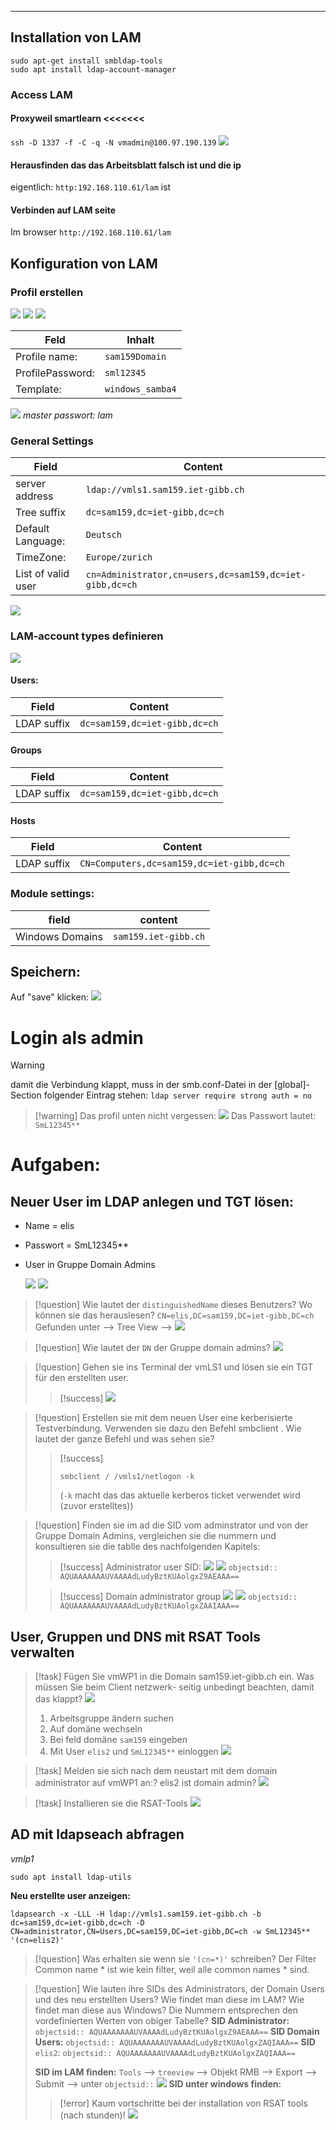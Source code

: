 ***

## Installation von LAM

```
sudo apt-get install smbldap-tools
sudo apt install ldap-account-manager
```

### Access LAM
#### Proxyweil smartlearn <<<<<<<

`ssh -D 1337 -f -C -q -N vmadmin@100.97.190.139`
![](Pasted%20image%2020230918210858.png)

#### Herausfinden das das Arbeitsblatt falsch ist und die ip 
eigentlich: `http:192.168.110.61/lam` ist

#### Verbinden auf LAM seite

Im browser `http://192.168.110.61/lam`


## Konfiguration von LAM

### Profil erstellen

![](Pasted%20image%2020230918211212.png)
![](Pasted%20image%2020230918211255.png)
![](Pasted%20image%2020230918211333.png)

| Feld             | Inhalt           |
| ---------------- | ---------------- |
| Profile name:    | `sam159Domain`   |
| ProfilePassword: | `sml12345`       |
| Template:        | `windows_samba4` |

![](Pasted%20image%2020230918211618.png)
*master passwort: lam*


### General Settings

| Field              | Content                           |
| ------------------ | --------------------------------- |
| server address     | `ldap://vmls1.sam159.iet-gibb.ch` |
| Tree suffix        | `dc=sam159,dc=iet-gibb,dc=ch`     |
| Default Language:  | `Deutsch`                         |
| TimeZone:          | `Europe/zurich`                   |
| List of valid user | `cn=Administrator,cn=users,dc=sam159,dc=iet-gibb,dc=ch`                                  |

![](Pasted%20image%2020230918212254.png)

### LAM-account types definieren

![](Pasted%20image%2020230918213011.png)
#### Users:

| Field           | Content                       |
| --------------- | ----------------------------- |
| LDAP suffix     | `dc=sam159,dc=iet-gibb,dc=ch` |

#### Groups

| Field           | Content                       |
| --------------- | ----------------------------- |
| LDAP suffix     | `dc=sam159,dc=iet-gibb,dc=ch` |


#### Hosts

| Field       | Content                                  |
| ----------- | ---------------------------------------- |
| LDAP suffix | `CN=Computers,dc=sam159,dc=iet-gibb,dc=ch` |
 

### Module settings:

| field           | content              |
| --------------- | -------------------- |
| Windows Domains | `sam159.iet-gibb.ch` |


## Speichern:

Auf "save" klicken: 
![](Pasted%20image%2020230918212316.png)

# Login als admin

>[!warning] 
>damit die Verbindung klappt, muss in der smb.conf-Datei in der [global]-Section folgender Eintrag stehen:
>`ldap server require strong auth = no`

>[!warning] Das profil unten nicht vergessen:
>![](Pasted%20image%2020230918213620.png)
>Das Passwort lautet: `SmL12345**`



# Aufgaben:

## Neuer User im LDAP anlegen und TGT lösen:

- Name = elis
- Passwort = SmL12345**
- User in Gruppe Domain Admins

	![](Pasted%20image%2020230918215013.png)
	![](Pasted%20image%2020230918215026.png)

>[!question] Wie lautet der `distinguishedName` dieses Benutzers? Wo können sie das herauslesen?
>`CN=elis,DC=sam159,DC=iet-gibb,DC=ch`
>Gefunden unter --> Tree View --> ![](Pasted%20image%2020230918215634.png)

>[!question] Wie lautet der `DN` der Gruppe domain admins?
>![](Pasted%20image%2020230918215909.png)

>[!question] Gehen sie ins Terminal der vmLS1 und lösen sie ein TGT für den erstellten user.
>>[!success]
>>![](Pasted%20image%2020230918221313.png)

>[!question] Erstellen sie mit dem neuen User eine kerberisierte Testverbindung. Verwenden sie dazu den Befehl smbclient . Wie lautet der ganze Befehl und was sehen sie?
>>[!success]
>>```smbclient
>>smbclient / /vmls1/netlogon -k
>>```
>>(`-k` macht das das aktuelle kerberos ticket verwendet wird (zuvor erstelltes))

>[!question] Finden sie im ad die SID vom adminstrator und von der Gruppe Domain Admins, vergleichen sie die nummern und konsultieren sie die tablle des nachfolgenden Kapitels:
>>[!success] Administrator user SID:
>>![](Pasted%20image%2020230918222112.png)
>>![](Pasted%20image%2020230918222125.png)
>>`objectsid:: AQUAAAAAAAUVAAAAdLudyBztKUAolgxZ9AEAAA==`
>
>>[!success] Domain administrator group
>>![](Pasted%20image%2020230918222244.png)
>>![](Pasted%20image%2020230918222309.png)
>>`objectsid:: AQUAAAAAAAUVAAAAdLudyBztKUAolgxZAAIAAA==`


## User, Gruppen und DNS mit RSAT Tools verwalten

>[!task] Fügen Sie vmWP1 in die Domain sam159.iet-gibb.ch ein. Was müssen Sie beim Client netzwerk- seitig unbedingt beachten, damit das klappt?
>![](Pasted%20image%2020230918223142.png)
>1. Arbeitsgruppe ändern suchen
>2. Auf domäne wechseln
>3. Bei feld domäne `sam159` eingeben
>4. Mit User `elis2` und `SmL12345**` einloggen
>![](Pasted%20image%2020230918223353.png)

>[!task] Melden sie sich nach dem neustart mit dem domain administrator auf vmWP1 an:?
>elis2 ist domain admin?
>![](Pasted%20image%2020230918223712.png)

>[!task] Installieren sie die RSAT-Tools
>![](wtf-png.png)



## AD mit ldapseach abfragen
*vmlp1*

```
sudo apt install ldap-utils
```

**Neu erstellte user anzeigen:**

```
ldapsearch -x -LLL -H ldap://vmls1.sam159.iet-gibb.ch -b dc=sam159,dc=iet-gibb,dc=ch -D CN=administrator,CN=Users,DC=sam159,DC=iet-gibb,DC=ch -w SmL12345** '(cn=elis2)'
```

>[!question] Was erhalten sie wenn sie `'(cn=*)'` schreiben?
>Der Filter Common name * ist wie kein filter, weil alle common names * sind.

>[!question] Wie lauten ihre SIDs des Administrators, der Domain Users und des neu erstellten Users? Wie findet man diese im LAM? Wie findet man diese aus Windows? Die Nummern entsprechen den vordefinierten Werten von obiger Tabelle?
>**SID Administrator:** `objectsid:: AQUAAAAAAAUVAAAAdLudyBztKUAolgxZ9AEAAA==`
>**SID Domain Users:** `objectsid:: AQUAAAAAAAUVAAAAdLudyBztKUAolgxZAQIAAA==`
>**SID** `elis2`: `objectsid:: AQUAAAAAAAUVAAAAdLudyBztKUAolgxZAQIAAA==`
>
>**SID im LAM finden:** `Tools` --> `treeview` --> Objekt RMB --> Export --> Submit --> unter `objectsid::`
>![](Pasted%20image%2020230918225651.png)
>**SID unter windows finden:**
>>[!error] Kaum vortschritte bei der installation von RSAT tools (nach stunden)! 
>>![](Pasted%20image%2020230918225809.png)
>




